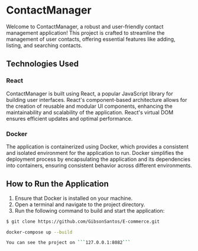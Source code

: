 # ContactManager

Welcome to ContactManager, a robust and user-friendly contact management application! This project is crafted to streamline the management of user contacts, offering essential features like adding, listing, and searching contacts.


## Technologies Used

### React
ContactManager is built using React, a popular JavaScript library for building user interfaces. React's component-based architecture allows for the creation of reusable and modular UI components, enhancing the maintainability and scalability of the application. React's virtual DOM ensures efficient updates and optimal performance.

### Docker
The application is containerized using Docker, which provides a consistent and isolated environment for the application to run. Docker simplifies the deployment process by encapsulating the application and its dependencies into containers, ensuring consistent behavior across different environments.

## How to Run the Application

1. Ensure that Docker is installed on your machine.
2. Open a terminal and navigate to the project directory.
3. Run the following command to build and start the application:

```bash
$ git clone https://github.com/GibsonSantos/E-commerce.git
```
```bash
docker-compose up --build

You can see the project on ```127.0.0.1:8082```

